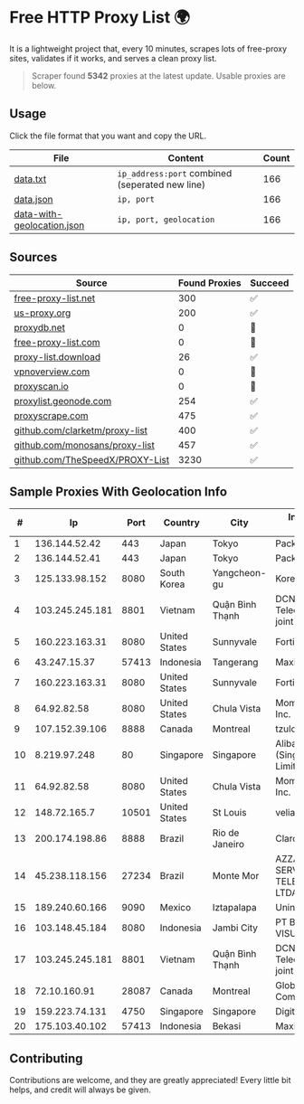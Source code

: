 
# Free HTTP Proxy List 🌍

It is a lightweight project that, every 10 minutes, scrapes lots of free-proxy sites, validates if it works, and serves a clean proxy list.


> Scraper found **5342** proxies at the latest update. Usable proxies are below.

## Usage

Click the file format that you want and copy the URL.


|File|Content|Count|
|----|-------|-----|
|[data.txt](https://raw.githubusercontent.com/themiralay/Proxy-List-World/master/data.txt)|`ip_address:port` combined (seperated new line)|166|
|[data.json](https://raw.githubusercontent.com/themiralay/Proxy-List-World/master/data.json)|`ip, port`|166|
|[data-with-geolocation.json](https://raw.githubusercontent.com/themiralay/Proxy-List-World/master/data-with-geolocation.json)|`ip, port, geolocation`|166|

## Sources

|Source|Found Proxies|Succeed|
|------|-------------|-------|
|[free-proxy-list.net](https://free-proxy-list.net)|300|✅|
|[us-proxy.org](https://www.us-proxy.org)|200|✅|
|[proxydb.net](http://proxydb.net)|0|🚫|
|[free-proxy-list.com](https://free-proxy-list.com/?page=&port=&type%5B%5D=http&type%5B%5D=https&up_time=0&search=Search)|0|🚫|
|[proxy-list.download](https://www.proxy-list.download/HTTP)|26|✅|
|[vpnoverview.com](https://vpnoverview.com/privacy/anonymous-browsing/free-proxy-servers)|0|🚫|
|[proxyscan.io](https://www.proxyscan.io)|0|🚫|
|[proxylist.geonode.com](https://proxylist.geonode.com/api/proxy-list?limit=300&page=1&sort_by=lastChecked&sort_type=desc&protocols=http,https)|254|✅|
|[proxyscrape.com](https://api.proxyscrape.com/v2/?request=displayproxies&protocol=http&timeout=10000&country=all&ssl=all&anonymity=all)|475|✅|
|[github.com/clarketm/proxy-list](https://raw.githubusercontent.com/clarketm/proxy-list/master/proxy-list-raw.txt)|400|✅|
|[github.com/monosans/proxy-list](https://raw.githubusercontent.com/monosans/proxy-list/main/proxies/http.txt)|457|✅|
|[github.com/TheSpeedX/PROXY-List](https://raw.githubusercontent.com/TheSpeedX/PROXY-List/master/http.txt)|3230|✅|


## Sample Proxies With Geolocation Info

|#|Ip|Port|Country|City|Internet Service Provider|
|-|--|----|-------|----|-------------------------|
|1|136.144.52.42|443|Japan|Tokyo|Packet Host, Inc.|
|2|136.144.52.41|443|Japan|Tokyo|Packet Host, Inc.|
|3|125.133.98.152|8080|South Korea|Yangcheon-gu|Korea Telecom|
|4|103.245.245.181|8801|Vietnam|Quận Bình Thạnh|DCNET Telecommunication joint stock company|
|5|160.223.163.31|8080|United States|Sunnyvale|Fortinet Inc.|
|6|43.247.15.37|57413|Indonesia|Tangerang|Maxindo|
|7|160.223.163.31|8080|United States|Sunnyvale|Fortinet Inc.|
|8|64.92.82.58|8080|United States|Chula Vista|Momentum Telecom, Inc.|
|9|107.152.39.106|8888|Canada|Montreal|tzulo, inc.|
|10|8.219.97.248|80|Singapore|Singapore|Alibaba Cloud (Singapore) Private Limited|
|11|64.92.82.58|8080|United States|Chula Vista|Momentum Telecom, Inc.|
|12|148.72.165.7|10501|United States|St Louis|velia.net|
|13|200.174.198.86|8888|Brazil|Rio de Janeiro|Claro S.A|
|14|45.238.118.156|27234|Brazil|Monte Mor|AZZA TELECOM SERVIÇOS EM TELECOMUNICAÇÕES LTDA|
|15|189.240.60.166|9090|Mexico|Iztapalapa|Uninet S.A. de C.V.|
|16|103.148.45.184|8080|Indonesia|Jambi City|PT BUANA VISUALNET SENTRA|
|17|103.245.245.181|8801|Vietnam|Quận Bình Thạnh|DCNET Telecommunication joint stock company|
|18|72.10.160.91|28087|Canada|Montreal|GloboTech Communications|
|19|159.223.74.131|4750|Singapore|Singapore|DigitalOcean, LLC|
|20|175.103.40.102|57413|Indonesia|Bekasi|Maxindo Mintra Solusi|



## Contributing

Contributions are welcome, and they are greatly appreciated! Every
little bit helps, and credit will always be given.

